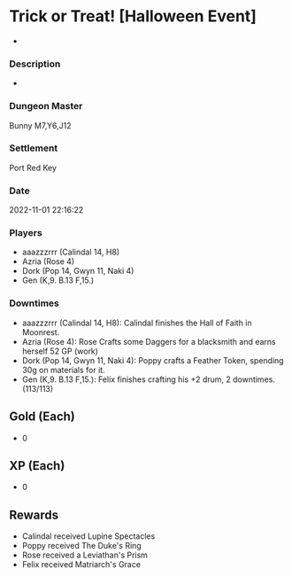 # Trick or Treat! [Halloween Event]
-
### Description
-
### Dungeon Master
Bunny M7,Y6,J12
### Settlement
Port Red Key
### Date
2022-11-01 22:16:22
### Players
* aaazzzrrr (Calindal 14, H8)
* Azria (Rose 4)
* Dork (Pop 14, Gwyn 11, Naki 4)
* Gen (K,9. B.13 F,15.)
### Downtimes
* aaazzzrrr (Calindal 14, H8): Calindal finishes the Hall of Faith in Moonrest.
* Azria (Rose 4): Rose Crafts some Daggers for a blacksmith and earns herself 52 GP (work)
* Dork (Pop 14, Gwyn 11, Naki 4): Poppy crafts a Feather Token, spending 30g on materials for it.
* Gen (K,9. B.13 F,15.): Felix finishes crafting his +2 drum, 2 downtimes.  (113/113)
## Gold (Each)
* 0
## XP (Each)
* 0
## Rewards
* Calindal received Lupine Spectacles
* Poppy received The Duke's Ring
* Rose received a Leviathan's Prism
* Felix received Matriarch's Grace